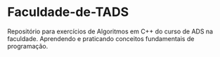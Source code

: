 # Faculdade-de-TADS
 Repositório para exercícios de Algoritmos em C++ do curso de ADS na faculdade. Aprendendo e praticando conceitos fundamentais de programação.
